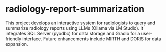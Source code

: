 # radiology-report-summarization
This project develops an interactive system for radiologists to query and summarize radiology reports using LLMs (Ollama via LM Studio). It integrates SQL Server (pyodbc) for data storage and Gradio for a user-friendly interface. Future enhancements include MIRTH and DORIS for data expansion.
